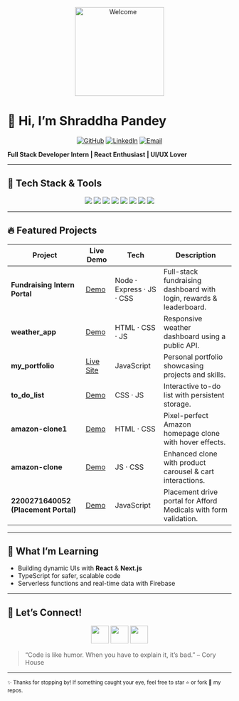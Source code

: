 <p align="center">
  <img src="https://media.giphy.com/media/26BRuo6sLetdllPAQ/giphy.gif" alt="Welcome" width="200"/>
</p>

# 👋 Hi, I’m Shraddha Pandey

<p align="center">
  <a href="https://github.com/shraddhapandey09"><img src="https://img.shields.io/badge/GitHub-@shraddhapandey09-181717?logo=github" alt="GitHub"></a>
  <a href="https://www.linkedin.com/in/shraddhapandey"><img src="https://img.shields.io/badge/LinkedIn-Shraddha%20Pandey-blue?logo=linkedin" alt="LinkedIn"></a>
  <a href="mailto:shraddhapandey9794@gmail.com"><img src="https://img.shields.io/badge/Email-shraddhapandey9794@gmail.com-D14836?logo=gmail" alt="Email"></a>
</p>

**Full Stack Developer Intern | React Enthusiast | UI/UX Lover**

---

## 🎨 Tech Stack & Tools

<p align="center">
  <img src="https://img.shields.io/badge/HTML5-E34F26?logo=html5&logoColor=white" />
  <img src="https://img.shields.io/badge/CSS3-1572B6?logo=css3&logoColor=white" />
  <img src="https://img.shields.io/badge/JavaScript-F7DF1E?logo=javascript&logoColor=black" />
  <img src="https://img.shields.io/badge/Node.js-43853D?logo=node.js&logoColor=white" />
  <img src="https://img.shields.io/badge/Express.js-000000?logo=express&logoColor=white" />
  <img src="https://img.shields.io/badge/React-61DAFB?logo=react&logoColor=black" />
  <img src="https://img.shields.io/badge/Netlify-00C7B7?logo=netlify&logoColor=white" />
  <img src="https://img.shields.io/badge/Render-1E1E1E?logo=render&logoColor=white" />
</p>

---

## 🔥 Featured Projects

| Project                                   | Live Demo                                           | Tech            | Description                                                 |
|-------------------------------------------|-----------------------------------------------------|-----------------|-------------------------------------------------------------|
| **Fundraising Intern Portal**             | [Demo](https://your-frontend.netlify.app)           | Node · Express · JS · CSS | Full-stack fundraising dashboard with login, rewards & leaderboard. |
| **weather_app**                           | [Demo][weather]                                     | HTML · CSS · JS | Responsive weather dashboard using a public API.            |
| **my_portfolio**                          | [Live Site][portfolio]                              | JavaScript      | Personal portfolio showcasing projects and skills.          |
| **to_do_list**                            | [Demo][todo]                                        | CSS · JS        | Interactive to-do list with persistent storage.             |
| **amazon-clone1**                         | [Demo][clone1]                                      | HTML · CSS      | Pixel-perfect Amazon homepage clone with hover effects.     |
| **amazon-clone**                          | [Demo][clone2]                                      | JS · CSS        | Enhanced clone with product carousel & cart interactions.   |
| **2200271640052 (Placement Portal)**      | [Demo][placement]                                   | JavaScript      | Placement drive portal for Afford Medicals with form validation. |

[weather]: https://github.com/shraddhapandey09/weather_app
[portfolio]: https://github.com/shraddhapandey09/my_portfolio
[todo]: https://github.com/shraddhapandey09/to_do_list
[clone1]: https://github.com/shraddhapandey09/amazon-clone1
[clone2]: https://github.com/shraddhapandey09/amazon-clone
[placement]: https://github.com/shraddhapandey09/2200271640052

---

## 🌟 What I’m Learning

- Building dynamic UIs with **React** & **Next.js**  
- TypeScript for safer, scalable code  
- Serverless functions and real-time data with Firebase  

---

## 🚀 Let’s Connect!

<p align="center">
  <a href="https://github.com/shraddhapandey09"><img height="40" src="https://img.icons8.com/fluent/48/000000/github.png"/></a>
  <a href="https://www.linkedin.com/in/shraddhapandey"><img height="40" src="https://img.icons8.com/fluent/48/000000/linkedin.png"/></a>
  <a href="mailto:shraddhapandey9794@gmail.com"><img height="40" src="https://img.icons8.com/fluent/48/000000/gmail.png"/></a>
</p>

> “Code is like humor. When you have to explain it, it’s bad.” – Cory House

---

<sup>✨ Thanks for stopping by! If something caught your eye, feel free to star ⭐ or fork 🍴 my repos.</sup>


<!--
**SHRADDHAPANDEY09/SHRADDHAPANDEY09** is a ✨ _special_ ✨ repository because its `README.md` (this file) appears on your GitHub profile.

Here are some ideas to get you started:

- 🔭 I’m currently working on ...
- 🌱 I’m currently learning ...
- 👯 I’m looking to collaborate on ...
- 🤔 I’m looking for help with ...
- 💬 Ask me about ...
- 📫 How to reach me: ...
- 😄 Pronouns: ...
- ⚡ Fun fact: ...
-->
